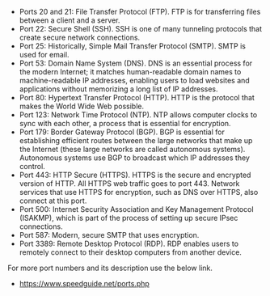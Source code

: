 * Ports 20 and 21: File Transfer Protocol (FTP). FTP is for transferring files between a client and a server.
* Port 22: Secure Shell (SSH). SSH is one of many tunneling protocols that create secure network connections.
* Port 25: Historically, Simple Mail Transfer Protocol (SMTP). SMTP is used for email.
* Port 53: Domain Name System (DNS). DNS is an essential process for the modern Internet; it matches human-readable domain names to machine-readable IP addresses, enabling users to load websites and applications without memorizing a long list of IP addresses.
* Port 80: Hypertext Transfer Protocol (HTTP). HTTP is the protocol that makes the World Wide Web possible.
* Port 123: Network Time Protocol (NTP). NTP allows computer clocks to sync with each other, a process that is essential for encryption.
* Port 179: Border Gateway Protocol (BGP). BGP is essential for establishing efficient routes between the large networks that make up the Internet (these large networks are called autonomous systems). Autonomous systems use BGP to broadcast which IP addresses they control.
* Port 443: HTTP Secure (HTTPS). HTTPS is the secure and encrypted version of HTTP. All HTTPS web traffic goes to port 443. Network services that use HTTPS for encryption, such as DNS over HTTPS, also connect at this port.
* Port 500: Internet Security Association and Key Management Protocol (ISAKMP), which is part of the process of setting up secure IPsec connections.
* Port 587: Modern, secure SMTP that uses encryption.
* Port 3389: Remote Desktop Protocol (RDP). RDP enables users to remotely connect to their desktop computers from another device.


For more port numbers and its description use the below link.
* https://www.speedguide.net/ports.php